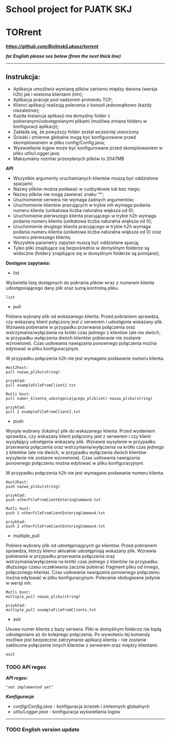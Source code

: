 # School project for PJATK SKJ 
# TORrent
***https://github.com/BielinskiLukasz/torrent***

***for English please see below (from the next thick line)***
****

Instrukcja:
-
- Aplikacja umożliwia wymianę plików zarówno między dwoma (wersja h2h) jak i wieloma klientami (mh);
- Aplikacja pracuje pod nadzorem protokołu TCP;
- Klienci aplikacji realizują polecenia z konsoli jednowątkowo (każdy niezależnie);
- Każda instancja aplikacji ma domyślny folder z pobieranymi/udostępnianymi plikami (możliwa zmiana folderu w konfiguracji aplikacji);
- Zakłada się, że powyższy folder został wcześniej utworzony
- Ścieżki i zmienne globalne mogą być konfigurowane przed skompilowaniem w pliku config/Config.java;
- Wyświetlanie logów może być konfigurowane przed skompilowaniem w pliku utils/Logger.java;
- Maksymalny rozmiar przesyłanych plików to 2047MB


***API***
- Wszystkie argumenty uruchamianych klientów muszą być oddzielone spacjami;
- Nazwy plików można podawać w cudzysłowie lub bez niego;
- Nazwy plików nie mogą zawierać znaku '*';
- Uruchomienie serwera nie wymaga żadnych argumentów;
- Uruchomienie klientów pracujących w trybie mh wymaga podania numeru klienta (unikatowa liczba naturalna większa od 0);
- Uruchomienie pierwszego klienta pracującego w trybie h2h wymaga podania numeru klienta (unikatowa liczba naturalna większa od 0);
- Uruchomienie drugiego klienta pracującego w trybie h2h wymaga podania numeru klienta (unikatowa liczba naturalna większa od 0) oraz numeru pierwszego klienta;
- Wszystkie parametry zapytań muszą być oddzielane spacją;
- Tylko pliki znajdujące się bezpośrednio w domyślnym folderze są widoczne (foldery znajdujące się w domyślnym folderze są pomijane);

**Dostępne zapytania:**

- list

Wyświetla listę dostępnych do pobrania plików wraz z numerem klienta udostępniającego dany plik oraz sumą kontrolną pliku.
````
list
````

- pull

Pobiera wybrany plik od wskazanego klienta. Przed pobraniem sprawdza, czy wskazany klient połączony jest z serwerem i udostępnia wskazany plik. Wznawia pobieranie w przypadku przerwania połączenia oraz wstrzymania/wyłączenia na krótki czas jednego z klientów (ale nie dwóch, w przypadku wyłączenia dwóch klientów pobieranie nie zostanie wznowione). Czas usiłowania nawiązania ponownego połączenia można edytować w pliku konfiguracyjnym.

W przypadku połączenia h2h nie jest wymagane podawanie numeru klienta.
````
Host2host:
pull nazwa_pliku(string)

przykład:
pull exampleFileFromClient2.txt

Mutli host:
pull numer_klienta_udostępniającego_plik(int) nazwa_pliku(string)

przykład:
pull 2 exampleFileFromClient2.txt
````

- push

Wysyła wybrany (lokalny) plik do wskazanego klienta. Przed wysłaniem sprawdza, czy wskazany klient połączony jest z serwerem i czy klient wysyłający udostępnia wskazany plik. Wznawia wysyłanie w przypadku przerwania połączenia oraz wstrzymania/wyłączenia na krótki czas jednego z klientów (ale nie dwóch, w przypadku wyłączenia dwóch klientów wysyłanie nie zostanie wznowione). Czas usiłowania nawiązania ponownego połączeniu można edytować w pliku konfiguracyjnym.

W przypadku połączenia h2h nie jest wymagane podawanie numeru klienta. 
````
Host2host:
push nazwa_pliku(string)

przykład:
push otherFileFromCientEnteringCommand.txt

Mutli host:
push 2 otherFileFromCientEnteringCommand.txt

przykład:
push 2 otherFileFromCientEnteringCommand.txt
````

- multiple_pull

Pobiera wybrany plik od udostępniających go klientów. Przed pobraniem sprawdza, którzy klienci aktualnie udostępniają wskazany plik. Wznawia pobieranie w przypadku przerwania połączenia oraz wstrzymania/wyłączenia na krótki czas jednego z klientów (w przypadku dłuższego czasu oczekiwania zacznie pobierać fragment pliku od innego, połączonego klienta). Czas usiłowania nawiązania ponownego połączeniu można edytować w pliku konfiguracyjnym. Polecenie obsługiwane jedynie w wersji mh.
````
Mutli host:
multiple_pull nazwa_pliku(string)

przykład:
multiple_pull exampleFileFromClients.txt
````

- exit

Usuwa numer klienta z bazy serwera. Pliki w domyślnym folderze nie będą udostępniane aż do kolejnego połączenia. Po wywołaniu tej komendy możliwe jest bezpieczne zatrzymanie aplikacji klienta - nie zostanie zakłócone połączenie innych klientów z serwerem oraz między klientami.
````
exit
````

### TODO API regex
***API regex:***
````
"not implemented yet"
````

***Konfiguracja***
- _config/Config.java_ - konfiguracja ścieżek i zmiennych globalnych
- _utils/Logger.java_ - konfiguracja wyświetlania logów

****
### TODO English version update
